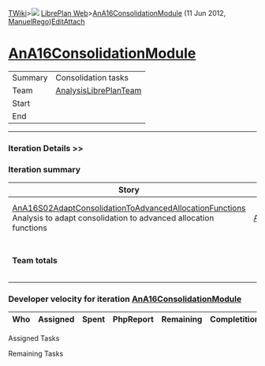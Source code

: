 [TWiki](/twiki/Main/WebHome)&gt;![](/twiki/TWiki/TWikiDocGraphics/web-bg-small.gif) [LibrePlan Web](/twiki/LibrePlan/WebHome)&gt;[AnA16ConsolidationModule](http://wiki.libreplan-enterprise.com/twiki/LibrePlan/AnA16ConsolidationModule "Topic revision: 2 (11 Jun 2012 - 09:59:24)") (11 Jun 2012, [ManuelRego](/twiki/Main/ManuelRego))[Edit](http://wiki.libreplan-enterprise.com/twiki/bin/edit/LibrePlan/AnA16ConsolidationModule?t=1520337861 "Edit this topic text")[Attach](/twiki/bin/attach/LibrePlan/AnA16ConsolidationModule "Attach an image or document to this topic")

 [AnA16ConsolidationModule](/twiki/LibrePlan/AnA16ConsolidationModule)
==========================================================================================================================



|         |                                                                          |
|---------|--------------------------------------------------------------------------|
| Summary | Consolidation tasks                                                      |
| Team    | [AnalysisLibrePlanTeam](/twiki/LibrePlan/AnalysisLibrePlanTeam) |
| Start   |                                                                          |
| End     |                                                                          |

------------------------------------------------------------------------

[](/twiki/LibrePlan)

### Iteration Details &gt;&gt;

###  Iteration summary

<table>
<colgroup>
<col width="8%" />
<col width="8%" />
<col width="8%" />
<col width="8%" />
<col width="8%" />
<col width="8%" />
<col width="8%" />
<col width="8%" />
<col width="8%" />
<col width="8%" />
<col width="8%" />
<col width="8%" />
</colgroup>
<thead>
<tr class="header">
<th>Story</th>
<th>FEA</th>
<th>Estimate</th>
<th>Spent</th>
<th>PhpReport</th>
<th>ToDo</th>
<th>Progress</th>
<th>Done</th>
<th>Overrun</th>
<th>Completion</th>
<th>Developer</th>
<th>Reviewer</th>
</tr>
</thead>
<tbody>
<tr class="odd">
<td><a href="/twiki/LibrePlan/AnA16S02AdaptConsolidationToAdvancedAllocationFunctions">AnA16S02AdaptConsolidationToAdvancedAllocationFunctions</a><br />
Analysis to adapt consolidation to advanced allocation functions</td>
<td><a href="/twiki/LibrePlan/AnA16S02AdaptConsolidationToAdvancedAllocationFunctions">AnA16S02AdaptConsolidationToAdvancedAllocationFunctions</a></td>
<td><strong>0</strong></td>
<td><strong>0</strong></td>
<td><strong>0</strong></td>
<td><strong>0</strong></td>
<td><table>
<tbody>
<tr class="odd">
<td><img src="/twiki/TWiki/SmiliesPlugin/smile.gif" title="smile" alt="smile" /></td>
</tr>
</tbody>
</table></td>
<td>100%</td>
<td>0%</td>
<td>Acceptance</td>
<td></td>
<td></td>
</tr>
<tr class="even">
<td><strong>Team totals</strong></td>
<td> </td>
<td><strong>0</strong></td>
<td><strong>0</strong></td>
<td><strong>0</strong></td>
<td><strong>0</strong></td>
<td><table>
<tbody>
<tr class="odd">
<td><img src="/twiki/TWiki/SmiliesPlugin/smile.gif" title="smile" alt="smile" /></td>
</tr>
</tbody>
</table></td>
<td>100%</td>
<td>0%</td>
<td> </td>
<td> </td>
<td> </td>
</tr>
</tbody>
</table>

###  Developer velocity for iteration [AnA16ConsolidationModule](/twiki/LibrePlan/AnA16ConsolidationModule)

| Who | Assigned | Spent | PhpReport | Remaining | Completition |     |
|-----|----------|-------|-----------|-----------|--------------|-----|

Assigned Tasks

Remaining Tasks
